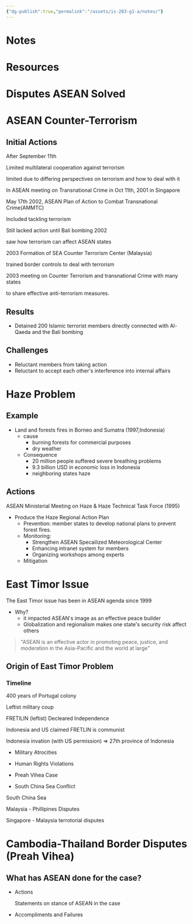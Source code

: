 ```yaml
---
{"dg-publish":true,"permalink":"/assets/is-203-g1-a/notes/"}
---
```


# Notes

# Resources

[](http://www.cicp.org.kh/userfiles/image/download/cicp%20e-book%20no%201.pdf)

# Disputes ASEAN Solved

# ASEAN Counter-Terrorism

## Initial Actions

After September 11th

Limited multilateral cooperation against terrorism

limited due to differing perspectives on terrorism and how to deal with it

In ASEAN meeting on Transnational Crime in Oct 11th, 2001 in Singapore

May 17th 2002, ASEAN Plan of Action to Combat Transnational Crime(AMMTC)

Included tackling terrorism

Still lacked action until Bali bombing 2002

saw how terrorism can affect ASEAN states

2003 Formation of SEA Counter Terrorism Center (Malaysia)

trained border controls to deal with terrorism

2003 meeting on Counter Terrorism and transnational Crime with many states

to share effective anti-terrorism measures.

## Results

- Detained 200 Islamic terrorist members directly connected with Al-Qaeda and the Bali bombing

## Challenges

- Reluctant members from taking action
- Reluctant to accept each other's interference into internal affairs

# Haze Problem

## Example

- Land and forests fires in Borneo and Sumatra (1997,Indonesia)
    - cause
        - burning forests for commercial purposes
        - dry weather
    - Consequence
        - 20 million people suffered severe breathing problems
        - 9.3 billion USD in economic loss in Indonesia
        - neighboring states haze

## Actions

ASEAN Ministerial Meeting on Haze & Haze Technical Task Force (1995)

- Produce the Haze Regional Action Plan
    - Prevention: member states to develop national plans to prevent forest fires.
    - Monitoring:
        - Strengthen ASEAN Specailized Meteorological Center
        - Enhancing intranet system for members
        - Organizing workshops among experts
    - Mitigation

# East Timor Issue

The East Timor issue has been in ASEAN agenda since 1999

- Why?
    - it impacted ASEAN's image as an effective peace builder
    - Globalization and regionalism makes one state's security risk affect others

> "ASEAN is an
effective actor in promoting peace, justice, and moderation in the Asia-Pacific and
the world at large"
> 

## Origin of East Timor Problem

### Timeline

400 years of Portugal colony

Leftist military coup

FRETILIN (leftist) Decleared Independence

Indonesia and US claimed FRETLIN is communist

Indonesia invation (with US permission) ⇒ 27th province of Indonesia

- Military Atrocities
- Human Rights Violations

- Preah Vihea Case
- South China Sea Conflict

South China Sea

Malaysia - Phillipines Disputes

Singapore - Malaysia terrotorial disputes

# Cambodia-Thailand Border Disputes (Preah Vihea)

## What has ASEAN done for the case?

- Actions
    
    Statements on stance of ASEAN in the case
    
- Accompliments and Failures